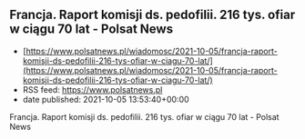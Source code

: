 ## Francja. Raport komisji ds. pedofilii. 216 tys. ofiar w ciągu 70 lat - Polsat News
 - [https://www.polsatnews.pl/wiadomosc/2021-10-05/francja-raport-komisji-ds-pedofilii-216-tys-ofiar-w-ciagu-70-lat/](https://www.polsatnews.pl/wiadomosc/2021-10-05/francja-raport-komisji-ds-pedofilii-216-tys-ofiar-w-ciagu-70-lat/)
 - RSS feed: https://www.polsatnews.pl
 - date published: 2021-10-05 13:53:40+00:00

Francja. Raport komisji ds. pedofilii. 216 tys. ofiar w ciągu 70 lat - Polsat News

